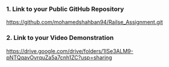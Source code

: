 ### 1. Link to your Public GitHub Repository
https://github.com/mohamedshahban94/Railse_Assignment.git

### 2. Link to your Video Demonstration
https://drive.google.com/drive/folders/1ISe3ALM9-pNTQqavOvrquZa5a7cnh1ZC?usp=sharing